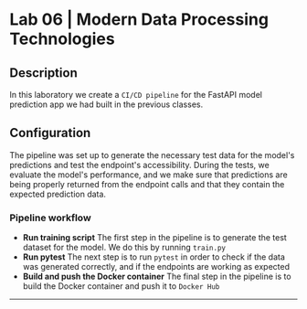 # Lab 06 | Modern Data Processing Technologies

## Description

In this laboratory we create a `CI/CD pipeline` for the FastAPI model prediction app we had built in the previous classes.

## Configuration

The pipeline was set up to generate the necessary test data for the model's predictions and test the endpoint's accessibility. During the tests, we evaluate the model's performance, and we make sure that predictions are being properly returned from the endpoint calls and that they contain the expected prediction data.

### Pipeline workflow

- **Run training script** The first step in the pipeline is to generate the test dataset for the model. We do this by running `train.py`
- **Run pytest** The next step is to run `pytest` in order to check if the data was generated correctly, and if the endpoints are working as expected
- **Build and push the Docker container** The final step in the pipeline is to build the Docker container and push it to `Docker Hub`

---
